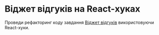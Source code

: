 # Віджет відгуків на React-хуках

Проведи рефакторинг коду завдання
[Віджет відгуків](https://github.com/goitacademy/react-homework/blob/master/homework-02/feedback/README.ua.md)
використовуючи React-хуки.
